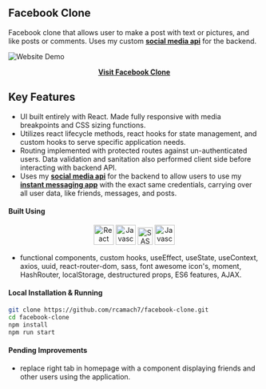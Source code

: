 ## Facebook Clone

Facebook clone that allows user to make a post with text or pictures, and like posts or comments. Uses my custom [**social media api**](https://github.com/rcamach7/social-media-api) for the backend.

![Website Demo](facebook_demo.gif)

<div align="center">

[**Visit Facebook Clone**](https://rcamach7.github.io/facebook-clone/)

</div>

## Key Features

- UI built entirely with React. Made fully responsive with media breakpoints and CSS sizing functions.
- Utilizes react lifecycle methods, react hooks for state management, and custom hooks to serve specific application needs.
- Routing implemented with protected routes against un-authenticated users. Data validation and sanitation also performed client side before interacting with backend API.
- Uses my [**social media api**](https://github.com/rcamach7/social-media-api) for the backend to allow users to use my [**instant messaging app**](https://github.com/rcamach7/social-media-api) with the exact same credentials, carrying over all user data, like friends, messages, and posts.

#### Built Using

<p align="center">
  <img src="https://res.cloudinary.com/de2ymful4/image/upload/v1648514838/main-portfolio/animated-logos/react-anim_jqtsxo.gif" width="40" height="40" alt="React" />
  <img src="https://res.cloudinary.com/de2ymful4/image/upload/v1648514837/main-portfolio/animated-logos/js-anim_pxxk0j.gif" width="40" height="40" alt="Javascript" />
  <img src="https://res.cloudinary.com/de2ymful4/image/upload/v1648515099/main-portfolio/animated-logos/sass-animated_lhind3.gif" width="30" height="35" alt="SASS" />
  <img src="https://res.cloudinary.com/de2ymful4/image/upload/v1646099328/main-portfolio/tech-skills/html_qpxonu.png" width="40" height="40" alt="Javascript" />
</p>

- functional components, custom hooks, useEffect, useState, useContext, axios, uuid, react-router-dom, sass, font awesome icon's, moment, HashRouter, localStorage, destructured props, ES6 features, AJAX.

#### Local Installation & Running

```bash
git clone https://github.com/rcamach7/facebook-clone.git
cd facebook-clone
npm install
npm run start
```

#### Pending Improvements

- replace right tab in homepage with a component displaying friends and other users using the application.
